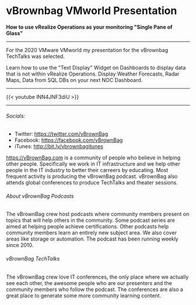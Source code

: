 # vBrownbag VMworld Presentation


**How to use vRealize Operations as your monitoring "Single Pane of Glass"**

<!--more-->

---

For the 2020 VMware VMworld my presentation for the vBrownbag TechTalks was selected.


Learn how to use the "Text Display" Widget on Dashboards to display data that is not within vRealize Operations. Display Weather Forecasts, Radar Maps, Data from SQL DBs on your next NOC Dashboard.  

---

{{< youtube lNN4JNF3diU >}}

---

###### Socials:  

* Twitter: https://twitter.com/vBrownBag
* Facebook: https://facebook.com/vBrownBag
* iTunes: http://bit.ly/vbrownbagitunes

https://vBrownBag.com is a community of people who believe in helping other people. Specifically we work in IT infrastructure and we help other people in the IT industry to better their carreers by educating. Most frequent activity is producing the vBrownBag podcast. vBrownBag also attends global conferences to produce TechTalks and theater sessions.

###### About vBrownBag Podcasts  

The vBrownBag crew host podcasts where community members present on topics that will help others in the community. Some podcast series are aimed at helping people achieve certifications. 
 Other podcasts help community members learn an entirely new subject area. We also cover areas like storage or automation. The podcast has been running weekly since 2010.

###### vBrownBag TechTalks  

The vBrownBag crew love IT conferences, the only place where we actually see each other, the awesome people who are our presenters and the community members who follow the podcast. The conferences are also a great place to generate some more community learning content. 

